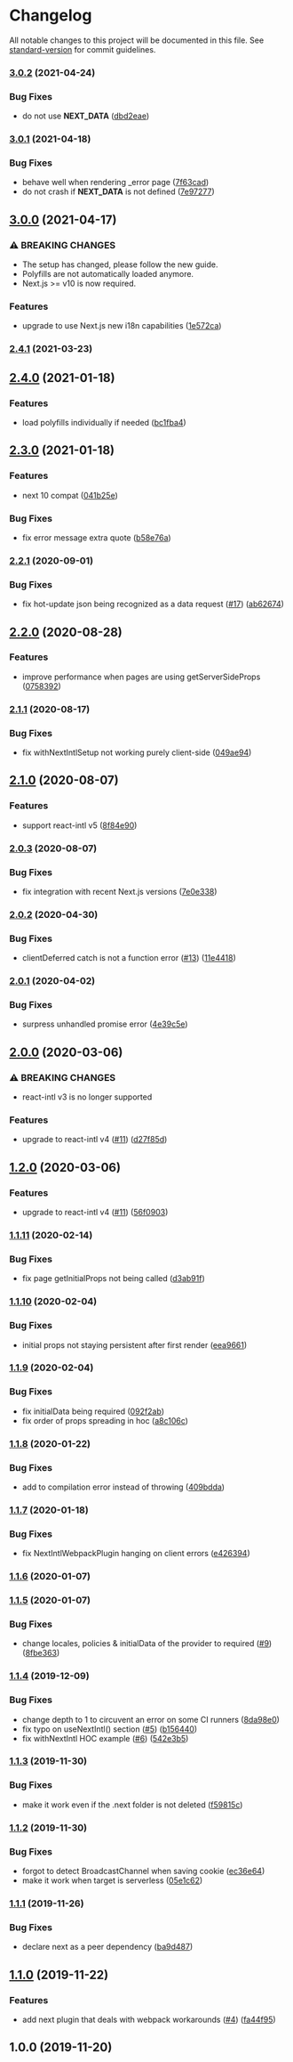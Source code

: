 # Changelog

All notable changes to this project will be documented in this file. See [standard-version](https://github.com/conventional-changelog/standard-version) for commit guidelines.

### [3.0.2](https://github.com/moxystudio/next-intl/compare/v3.0.1...v3.0.2) (2021-04-24)


### Bug Fixes

* do not use __NEXT_DATA__ ([dbd2eae](https://github.com/moxystudio/next-intl/commit/dbd2eaeea5b7d8c8d4e7a3a4f572739aa6a862ac))

### [3.0.1](https://github.com/moxystudio/next-intl/compare/v3.0.0...v3.0.1) (2021-04-18)


### Bug Fixes

* behave well when rendering _error page ([7f63cad](https://github.com/moxystudio/next-intl/commit/7f63cad28db0239ede7171cd937d50b717484f0d))
* do not crash if __NEXT_DATA__ is not defined ([7e97277](https://github.com/moxystudio/next-intl/commit/7e97277b33b8fb123671359c150e1cb6e4490d4c))

## [3.0.0](https://github.com/moxystudio/next-intl/compare/v2.4.1...v3.0.0) (2021-04-17)


### ⚠ BREAKING CHANGES

* The setup has changed, please follow the new guide.
* Polyfills are not automatically loaded anymore.
* Next.js >= v10 is now required.

### Features

* upgrade to use Next.js new i18n capabilities ([1e572ca](https://github.com/moxystudio/next-intl/commit/1e572ca6b67b61188ddf5a7a2148bb4f16829722))

### [2.4.1](https://github.com/moxystudio/next-intl/compare/v2.4.0...v2.4.1) (2021-03-23)

## [2.4.0](https://github.com/moxystudio/next-intl/compare/v2.3.0...v2.4.0) (2021-01-18)


### Features

* load polyfills individually if needed ([bc1fba4](https://github.com/moxystudio/next-intl/commit/bc1fba4a69329597556757499373eb2e38d9b103))

## [2.3.0](https://github.com/moxystudio/next-intl/compare/v2.2.1...v2.3.0) (2021-01-18)


### Features

* next 10 compat ([041b25e](https://github.com/moxystudio/next-intl/commit/041b25e07f772d2230e55e17793225eccea2c7af))


### Bug Fixes

* fix error message extra quote ([b58e76a](https://github.com/moxystudio/next-intl/commit/b58e76a4e0788d4e4c64838155ebd5455ee2c210))

### [2.2.1](https://github.com/moxystudio/next-intl/compare/v2.2.0...v2.2.1) (2020-09-01)


### Bug Fixes

* fix hot-update json being recognized as a data request ([#17](https://github.com/moxystudio/next-intl/issues/17)) ([ab62674](https://github.com/moxystudio/next-intl/commit/ab62674b12387d0d342ed554c87727df061caea0))

## [2.2.0](https://github.com/moxystudio/next-intl/compare/v2.1.1...v2.2.0) (2020-08-28)


### Features

* improve performance when pages are using getServerSideProps ([0758392](https://github.com/moxystudio/next-intl/commit/075839242fb28812a6dc721ce9180fe3fe78ad3e))

### [2.1.1](https://github.com/moxystudio/next-intl/compare/v2.1.0...v2.1.1) (2020-08-17)


### Bug Fixes

* fix withNextIntlSetup not working purely client-side ([049ae94](https://github.com/moxystudio/next-intl/commit/049ae9419bffa3f6782ac7e3287e185d66bb6318))

## [2.1.0](https://github.com/moxystudio/next-intl/compare/v2.0.3...v2.1.0) (2020-08-07)


### Features

* support react-intl v5 ([8f84e90](https://github.com/moxystudio/next-intl/commit/8f84e90be8177b4bf40774010b448987b4c5b199))

### [2.0.3](https://github.com/moxystudio/next-intl/compare/v2.0.2...v2.0.3) (2020-08-07)


### Bug Fixes

* fix integration with recent Next.js versions ([7e0e338](https://github.com/moxystudio/next-intl/commit/7e0e338c7f15d71f879068a6bffa987cf35727a6))

### [2.0.2](https://github.com/moxystudio/next-intl/compare/v2.0.1...v2.0.2) (2020-04-30)


### Bug Fixes

* clientDeferred catch is not a function error ([#13](https://github.com/moxystudio/next-intl/issues/13)) ([11e4418](https://github.com/moxystudio/next-intl/commit/11e44187abe16a020db12919877055f291a0f245))

### [2.0.1](https://github.com/moxystudio/next-intl/compare/v2.0.0...v2.0.1) (2020-04-02)


### Bug Fixes

* surpress unhandled promise error ([4e39c5e](https://github.com/moxystudio/next-intl/commit/4e39c5ea091b0110360b8e85e6a1e7f2c169c277))

## [2.0.0](https://github.com/moxystudio/next-intl/compare/v1.1.11...v2.0.0) (2020-03-06)


### ⚠ BREAKING CHANGES

* react-intl v3 is no longer supported

### Features

* upgrade to react-intl v4 ([#11](https://github.com/moxystudio/next-intl/issues/11)) ([d27f85d](https://github.com/moxystudio/next-intl/commit/d27f85d8fce249b2657bdf795d0b42ab683914c7))

## [1.2.0](https://github.com/moxystudio/next-intl/compare/v1.1.11...v1.2.0) (2020-03-06)


### Features

* upgrade to react-intl v4 ([#11](https://github.com/moxystudio/next-intl/issues/11)) ([56f0903](https://github.com/moxystudio/next-intl/commit/56f09031b89938e60ce43d0d86cb641a3abac74b))

### [1.1.11](https://github.com/moxystudio/next-intl/compare/v1.1.10...v1.1.11) (2020-02-14)


### Bug Fixes

* fix page getInitialProps not being called ([d3ab91f](https://github.com/moxystudio/next-intl/commit/d3ab91f21e91c03b60fdbb3d83e73231acada843))

### [1.1.10](https://github.com/moxystudio/next-intl/compare/v1.1.9...v1.1.10) (2020-02-04)


### Bug Fixes

* initial props not staying persistent after first render ([eea9661](https://github.com/moxystudio/next-intl/commit/eea9661a6f9d5ef18738215d66a74b45558524e0))

### [1.1.9](https://github.com/moxystudio/next-intl/compare/v1.1.8...v1.1.9) (2020-02-04)


### Bug Fixes

* fix initialData being required ([092f2ab](https://github.com/moxystudio/next-intl/commit/092f2abb00813b0d53cde12df7257415b98a146b))
* fix order of props spreading in hoc ([a8c106c](https://github.com/moxystudio/next-intl/commit/a8c106c5b0fe32d874fc4e7031b7e908b09e7912))

### [1.1.8](https://github.com/moxystudio/next-intl/compare/v1.1.7...v1.1.8) (2020-01-22)


### Bug Fixes

* add to compilation error instead of throwing ([409bdda](https://github.com/moxystudio/next-intl/commit/409bddad8557164040d3dc09578e17eca0d9dd90))

### [1.1.7](https://github.com/moxystudio/next-intl/compare/v1.1.6...v1.1.7) (2020-01-18)


### Bug Fixes

* fix NextIntlWebpackPlugin hanging on client errors ([e426394](https://github.com/moxystudio/next-intl/commit/e4263948cbb706dc219449154ee8f4b47e259380))

### [1.1.6](https://github.com/moxystudio/next-intl/compare/v1.1.5...v1.1.6) (2020-01-07)

### [1.1.5](https://github.com/moxystudio/next-intl/compare/v1.1.4...v1.1.5) (2020-01-07)


### Bug Fixes

* change locales, policies & initialData of the provider to required ([#9](https://github.com/moxystudio/next-intl/issues/9)) ([8fbe363](https://github.com/moxystudio/next-intl/commit/8fbe3636a8cbf6df899d2210072830c4b4237a20))

### [1.1.4](https://github.com/moxystudio/next-intl/compare/v1.1.3...v1.1.4) (2019-12-09)


### Bug Fixes

* change depth to 1 to circuvent an error on some CI runners ([8da98e0](https://github.com/moxystudio/next-intl/commit/8da98e0297e0ed77fe1eadc262222b09b606f6a3))
* fix typo on useNextIntl() section ([#5](https://github.com/moxystudio/next-intl/issues/5)) ([b156440](https://github.com/moxystudio/next-intl/commit/b156440856234ddad55c5bc95834a9e35ef995db))
* fix withNextIntl HOC example ([#6](https://github.com/moxystudio/next-intl/issues/6)) ([542e3b5](https://github.com/moxystudio/next-intl/commit/542e3b5dbe04cb5251b9bf4314e5280877c53d8a))

### [1.1.3](https://github.com/moxystudio/next-intl/compare/v1.1.2...v1.1.3) (2019-11-30)


### Bug Fixes

* make it work even if the .next folder is not deleted ([f59815c](https://github.com/moxystudio/next-intl/commit/f59815cc816e240ad28b9c8b35b2634cea3a8ea2))

### [1.1.2](https://github.com/moxystudio/next-intl/compare/v1.1.1...v1.1.2) (2019-11-30)


### Bug Fixes

* forgot to detect BroadcastChannel when saving cookie ([ec36e64](https://github.com/moxystudio/next-intl/commit/ec36e64fcbfdbf180c71a1782e1c4a3da1dd339d))
* make it work when target is serverless ([05e1c62](https://github.com/moxystudio/next-intl/commit/05e1c62e29af9767a583264b8921eeb36633a5f8))

### [1.1.1](https://github.com/moxystudio/next-intl/compare/v1.1.0...v1.1.1) (2019-11-26)


### Bug Fixes

* declare next as a peer dependency ([ba9d487](https://github.com/moxystudio/next-intl/commit/ba9d487fba96ef2c2323d616c2085e8f0b95d86c))

## [1.1.0](https://github.com/moxystudio/next-intl/compare/v1.0.0...v1.1.0) (2019-11-22)


### Features

* add next plugin that deals with webpack workarounds ([#4](https://github.com/moxystudio/next-intl/issues/4)) ([fa44f95](https://github.com/moxystudio/next-intl/commit/fa44f956409d4349afcfaaebcda2e2d5d0f783a9))

## 1.0.0 (2019-11-20)
